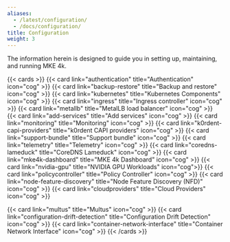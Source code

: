 ```yaml
---
aliases:
  - /latest/configuration/
  - /docs/configuration/
title: Configuration
weight: 3
---
```


The information herein is designed to guide you in setting up, maintaining, and running MKE 4k.

{{< cards >}}
{{< card link="authentication" title="Authentication" icon="cog" >}}
{{< card link="backup-restore" title="Backup and restore" icon="cog" >}}
{{< card link="kubernetes" title="Kubernetes Components" icon="cog" >}}
{{< card link="ingress" title="Ingress controller" icon="cog" >}}
{{< card link="metallb" title="MetalLB load balancer" icon="cog" >}}
{{< card link="add-services" title="Add services" icon="cog" >}}
{{< card link="monitoring" title="Monitoring" icon="cog" >}}
{{< card link="k0rdent-capi-providers" title="k0rdent CAPI providers" icon="cog" >}}
{{< card link="support-bundle" title="Support bundle" icon="cog" >}}
{{< card link="telemetry" title="Telemetry" icon="cog" >}}
{{< card link="coredns-lameduck" title="CoreDNS Lameduck" icon="cog" >}}
{{< card link="mke4k-dashboard" title="MKE 4k Dashboard" icon="cog" >}}
{{< card link="nvidia-gpu" title="NVIDIA GPU Workloads" icon="cog">}}
{{< card link="policycontroller" title="Policy Controller"
icon="cog" >}}
{{< card link="node-feature-discovery" title="Node Feature Discovery (NFD)" icon="cog" >}}
{{< card link="cloudproviders" title="Cloud Providers" icon="cog" >}}
<!---
{{< card link="tls-certificates" title="TLS certificates" icon="cog" >}}
-->
{{< card link="multus" title="Multus" icon="cog" >}}
{{< card link="configuration-drift-detection" title="Configuration Drift Detection" icon="cog" >}}
{{< card link="container-network-interface" title="Container Network Interface" icon="cog" >}}
{{< /cards >}}

<!---
Grab the TLS certificates topic content from the PR in which it was removed when the feature is functional - https://github.com/Mirantis/mke-docs/pull/421
-->